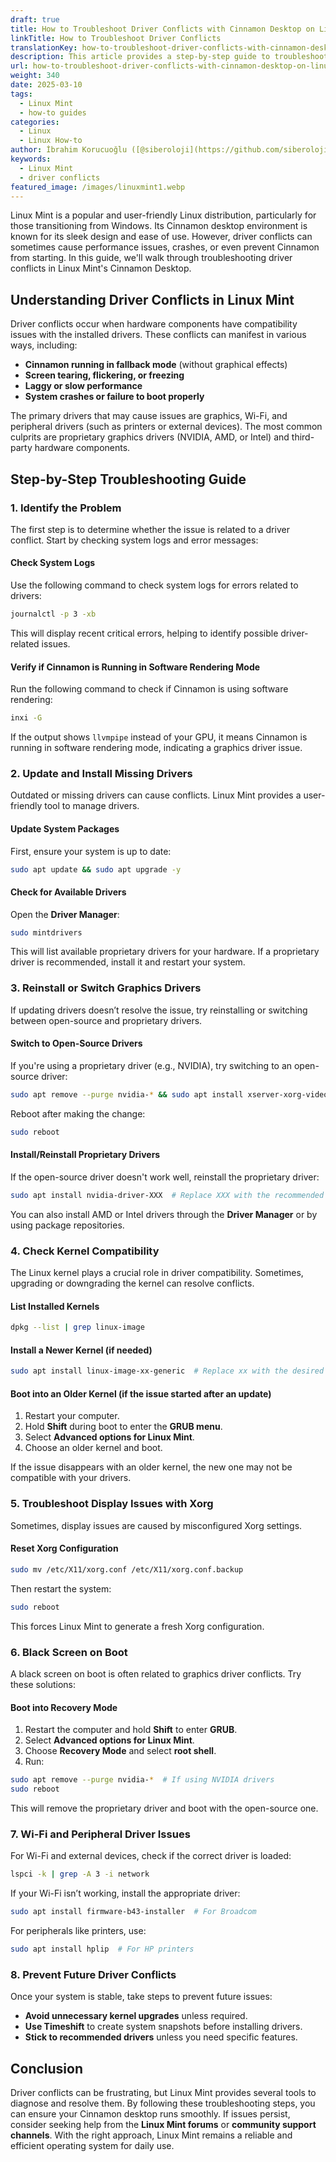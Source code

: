 ```yaml
---
draft: true
title: How to Troubleshoot Driver Conflicts with Cinnamon Desktop on Linux Mint
linkTitle: How to Troubleshoot Driver Conflicts
translationKey: how-to-troubleshoot-driver-conflicts-with-cinnamon-desktop-on-linux-mint
description: This article provides a step-by-step guide to troubleshooting driver conflicts in Linux Mint's Cinnamon Desktop.
url: how-to-troubleshoot-driver-conflicts-with-cinnamon-desktop-on-linux-mint
weight: 340
date: 2025-03-10
tags:
  - Linux Mint
  - how-to guides
categories:
  - Linux
  - Linux How-to
author: İbrahim Korucuoğlu ([@siberoloji](https://github.com/siberoloji))
keywords:
  - Linux Mint
  - driver conflicts
featured_image: /images/linuxmint1.webp
---
```

Linux Mint is a popular and user-friendly Linux distribution, particularly for those transitioning from Windows. Its Cinnamon desktop environment is known for its sleek design and ease of use. However, driver conflicts can sometimes cause performance issues, crashes, or even prevent Cinnamon from starting. In this guide, we'll walk through troubleshooting driver conflicts in Linux Mint's Cinnamon Desktop.

## Understanding Driver Conflicts in Linux Mint

Driver conflicts occur when hardware components have compatibility issues with the installed drivers. These conflicts can manifest in various ways, including:

- **Cinnamon running in fallback mode** (without graphical effects)
- **Screen tearing, flickering, or freezing**
- **Laggy or slow performance**
- **System crashes or failure to boot properly**

The primary drivers that may cause issues are graphics, Wi-Fi, and peripheral drivers (such as printers or external devices). The most common culprits are proprietary graphics drivers (NVIDIA, AMD, or Intel) and third-party hardware components.

## Step-by-Step Troubleshooting Guide

### 1. Identify the Problem

The first step is to determine whether the issue is related to a driver conflict. Start by checking system logs and error messages:

#### Check System Logs

Use the following command to check system logs for errors related to drivers:

```bash
journalctl -p 3 -xb
```

This will display recent critical errors, helping to identify possible driver-related issues.

#### Verify if Cinnamon is Running in Software Rendering Mode

Run the following command to check if Cinnamon is using software rendering:

```bash
inxi -G
```

If the output shows `llvmpipe` instead of your GPU, it means Cinnamon is running in software rendering mode, indicating a graphics driver issue.

### 2. Update and Install Missing Drivers

Outdated or missing drivers can cause conflicts. Linux Mint provides a user-friendly tool to manage drivers.

#### Update System Packages

First, ensure your system is up to date:

```bash
sudo apt update && sudo apt upgrade -y
```

#### Check for Available Drivers

Open the **Driver Manager**:

```bash
sudo mintdrivers
```

This will list available proprietary drivers for your hardware. If a proprietary driver is recommended, install it and restart your system.

### 3. Reinstall or Switch Graphics Drivers

If updating drivers doesn’t resolve the issue, try reinstalling or switching between open-source and proprietary drivers.

#### Switch to Open-Source Drivers

If you're using a proprietary driver (e.g., NVIDIA), try switching to an open-source driver:

```bash
sudo apt remove --purge nvidia-* && sudo apt install xserver-xorg-video-nouveau
```

Reboot after making the change:

```bash
sudo reboot
```

#### Install/Reinstall Proprietary Drivers

If the open-source driver doesn't work well, reinstall the proprietary driver:

```bash
sudo apt install nvidia-driver-XXX  # Replace XXX with the recommended version number
```

You can also install AMD or Intel drivers through the **Driver Manager** or by using package repositories.

### 4. Check Kernel Compatibility

The Linux kernel plays a crucial role in driver compatibility. Sometimes, upgrading or downgrading the kernel can resolve conflicts.

#### List Installed Kernels

```bash
dpkg --list | grep linux-image
```

#### Install a Newer Kernel (if needed)

```bash
sudo apt install linux-image-xx-generic  # Replace xx with the desired kernel version
```

#### Boot into an Older Kernel (if the issue started after an update)

1. Restart your computer.
2. Hold **Shift** during boot to enter the **GRUB menu**.
3. Select **Advanced options for Linux Mint**.
4. Choose an older kernel and boot.

If the issue disappears with an older kernel, the new one may not be compatible with your drivers.

### 5. Troubleshoot Display Issues with Xorg

Sometimes, display issues are caused by misconfigured Xorg settings.

#### Reset Xorg Configuration

```bash
sudo mv /etc/X11/xorg.conf /etc/X11/xorg.conf.backup
```

Then restart the system:

```bash
sudo reboot
```

This forces Linux Mint to generate a fresh Xorg configuration.

### 6. Black Screen on Boot

A black screen on boot is often related to graphics driver conflicts. Try these solutions:

#### Boot into Recovery Mode

1. Restart the computer and hold **Shift** to enter **GRUB**.
2. Select **Advanced options for Linux Mint**.
3. Choose **Recovery Mode** and select **root shell**.
4. Run:

```bash
sudo apt remove --purge nvidia-*  # If using NVIDIA drivers
sudo reboot
```

This will remove the proprietary driver and boot with the open-source one.

### 7. Wi-Fi and Peripheral Driver Issues

For Wi-Fi and external devices, check if the correct driver is loaded:

```bash
lspci -k | grep -A 3 -i network
```

If your Wi-Fi isn’t working, install the appropriate driver:

```bash
sudo apt install firmware-b43-installer  # For Broadcom
```

For peripherals like printers, use:

```bash
sudo apt install hplip  # For HP printers
```

### 8. Prevent Future Driver Conflicts

Once your system is stable, take steps to prevent future issues:

- **Avoid unnecessary kernel upgrades** unless required.
- **Use Timeshift** to create system snapshots before installing drivers.
- **Stick to recommended drivers** unless you need specific features.

## Conclusion

Driver conflicts can be frustrating, but Linux Mint provides several tools to diagnose and resolve them. By following these troubleshooting steps, you can ensure your Cinnamon desktop runs smoothly. If issues persist, consider seeking help from the **Linux Mint forums** or **community support channels**. With the right approach, Linux Mint remains a reliable and efficient operating system for daily use.
